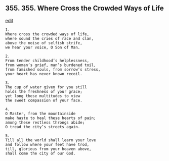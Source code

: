 
## 355.  355. Where Cross the Crowded Ways of Life
[edit](https://docs.google.com/document/d/19A5nnx8_vB_QtviAlKcaTXol2KY7Iyzl/edit?mode=html)






    1.
    Where cross the crowded ways of life,
    where sound the cries of race and clan,
    above the noise of selfish strife,
    we hear your voice, O Son of Man.

    2.
    From tender childhood’s helplessness,
    from woman’s grief, man’s burdened toil,
    from famished souls, from sorrow’s stress,
    your heart has never known recoil.

    3.
    The cup of water given for you still
    holds the freshness of your grace;
    yet long these multitudes to view
    the sweet compassion of your face.

    4.
    O Master, from the mountainside
    make haste to heal these hearts of pain;
    among these restless throngs abide;
    O tread the city’s streets again.

    5.
    Till all the world shall learn your love
    and follow where your feet have trod,
    till, glorious from your heaven above,
    shall come the city of our God.
